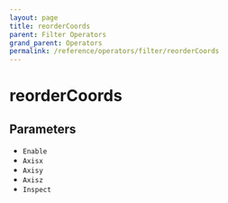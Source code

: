 ```yaml
---
layout: page
title: reorderCoords
parent: Filter Operators
grand_parent: Operators
permalink: /reference/operators/filter/reorderCoords
---
```


# reorderCoords

## Parameters

* `Enable`
* `Axisx`
* `Axisy`
* `Axisz`
* `Inspect`

